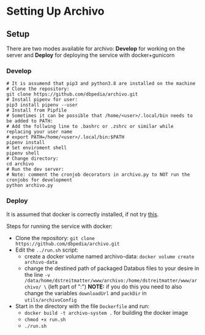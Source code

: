 # Setting Up Archivo

## Setup

There are two modes available for archivo: **Develop** for working on the server and **Deploy** for deploying the service with docker+gunicorn

### Develop
```
# It is assumend that pip3 and python3.8 are installed on the machine
# Clone the repository:
git clone https://github.com/dbpedia/archivo.git
# Install pipenv for user:
pip3 install pipenv --user
# Install from Pipfile
# Sometimes it can be possible that /home/<user>/.local/bin needs to be added to PATH:
# Add the follwing line to .bashrc or .zshrc or similar while replacing your user name
# export PATH=/home/<user>/.local/bin:$PATH
pipenv install
# Set enviroment shell
pipenv shell
# Change directory:
cd archivo
# Run the dev server:
# Note: comment the cronjob decorators in archivo.py to NOT run the cronjobs for development
python archivo.py
```
### Deploy
It is assumed that docker is correctly installed, if not try [this](https://docs.docker.com/engine/install/).

Steps for running the service with docker:
- Clone the repository: `git clone https://github.com/dbpedia/archivo.git`
- Edit the `../run.sh` script:
    - create a docker volume named archivo-data: `docker volume create archivo-data`
    - change the destined path of packaged Databus files to your desire in the line `-v /data/home/dstreitmatter/www/archivo:/home/dstreitmatter/www/archivo/ \` (left part of ":") **NOTE:** if you do this you need to also change the variables `downloadUrl` and `packDir` in `utils/archivoConfig`
- Start in the directory with the file `Dockerfile` and run:
    - `docker build -t archivo-system .` for building the docker image
    - `chmod +x run.sh`
    - `./run.sh`